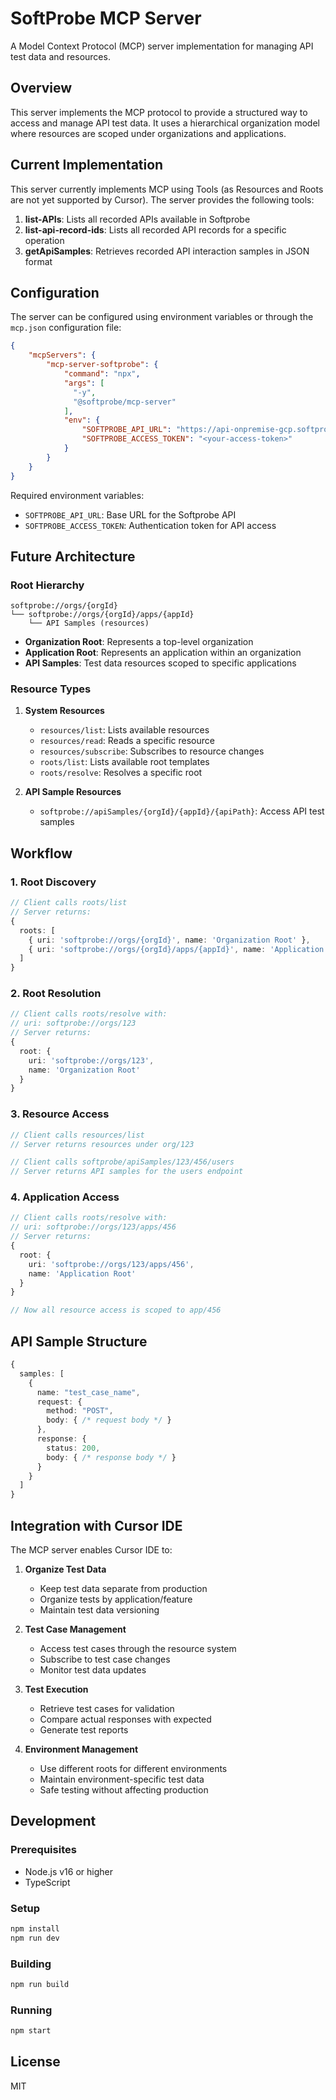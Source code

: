 # SoftProbe MCP Server

A Model Context Protocol (MCP) server implementation for managing API test data and resources.

## Overview

This server implements the MCP protocol to provide a structured way to access and manage API test data. It uses a hierarchical organization model where resources are scoped under organizations and applications.

## Current Implementation

This server currently implements MCP using Tools (as Resources and Roots are not yet supported by Cursor). The server provides the following tools:

1. **list-APIs**: Lists all recorded APIs available in Softprobe
2. **list-api-record-ids**: Lists all recorded API records for a specific operation
3. **getApiSamples**: Retrieves recorded API interaction samples in JSON format

## Configuration

The server can be configured using environment variables or through the `mcp.json` configuration file:

```json
{
    "mcpServers": {
        "mcp-server-softprobe": {
            "command": "npx",
            "args": [
              "-y",
              "@softprobe/mcp-server"
            ],
            "env": {
                "SOFTPROBE_API_URL": "https://api-onpremise-gcp.softprobe.ai",
                "SOFTPROBE_ACCESS_TOKEN": "<your-access-token>"
            }
        }
    }
}
```

Required environment variables:
- `SOFTPROBE_API_URL`: Base URL for the Softprobe API
- `SOFTPROBE_ACCESS_TOKEN`: Authentication token for API access

## Future Architecture

### Root Hierarchy

```
softprobe://orgs/{orgId}
└── softprobe://orgs/{orgId}/apps/{appId}
    └── API Samples (resources)
```

- **Organization Root**: Represents a top-level organization
- **Application Root**: Represents an application within an organization
- **API Samples**: Test data resources scoped to specific applications

### Resource Types

1. **System Resources**
   - `resources/list`: Lists available resources
   - `resources/read`: Reads a specific resource
   - `resources/subscribe`: Subscribes to resource changes
   - `roots/list`: Lists available root templates
   - `roots/resolve`: Resolves a specific root

2. **API Sample Resources**
   - `softprobe://apiSamples/{orgId}/{appId}/{apiPath}`: Access API test samples

## Workflow

### 1. Root Discovery

```typescript
// Client calls roots/list
// Server returns:
{
  roots: [
    { uri: 'softprobe://orgs/{orgId}', name: 'Organization Root' },
    { uri: 'softprobe://orgs/{orgId}/apps/{appId}', name: 'Application Root' }
  ]
}
```

### 2. Root Resolution

```typescript
// Client calls roots/resolve with:
// uri: softprobe://orgs/123
// Server returns:
{
  root: {
    uri: 'softprobe://orgs/123',
    name: 'Organization Root'
  }
}
```

### 3. Resource Access

```typescript
// Client calls resources/list
// Server returns resources under org/123

// Client calls softprobe/apiSamples/123/456/users
// Server returns API samples for the users endpoint
```

### 4. Application Access

```typescript
// Client calls roots/resolve with:
// uri: softprobe://orgs/123/apps/456
// Server returns:
{
  root: {
    uri: 'softprobe://orgs/123/apps/456',
    name: 'Application Root'
  }
}

// Now all resource access is scoped to app/456
```

## API Sample Structure

```typescript
{
  samples: [
    {
      name: "test_case_name",
      request: {
        method: "POST",
        body: { /* request body */ }
      },
      response: {
        status: 200,
        body: { /* response body */ }
      }
    }
  ]
}
```

## Integration with Cursor IDE

The MCP server enables Cursor IDE to:

1. **Organize Test Data**
   - Keep test data separate from production
   - Organize tests by application/feature
   - Maintain test data versioning

2. **Test Case Management**
   - Access test cases through the resource system
   - Subscribe to test case changes
   - Monitor test data updates

3. **Test Execution**
   - Retrieve test cases for validation
   - Compare actual responses with expected
   - Generate test reports

4. **Environment Management**
   - Use different roots for different environments
   - Maintain environment-specific test data
   - Safe testing without affecting production

## Development

### Prerequisites

- Node.js v16 or higher
- TypeScript

### Setup

```bash
npm install
npm run dev
```

### Building

```bash
npm run build
```

### Running

```bash
npm start
```

## License

MIT 